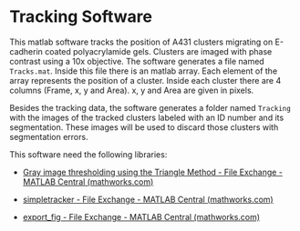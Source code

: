 # Tracking Software

This matlab software tracks the position of A431 clusters migrating on E-cadherin coated polyacrylamide gels. Clusters are imaged with phase contrast using a 10x objective. The software generates a file named `Tracks.mat`. Inside this file there is an matlab array. Each element of the array represents the position of a cluster. Inside each cluster there are 4 columns (Frame, x, y and Area). x, y and Area are given in pixels. 

Besides the tracking data, the software generates a folder named `Tracking` with the images of the tracked clusters labeled with an ID number and its segmentation. These images will be used to discard those clusters with segmentation errors. 

This software need the following libraries:

- [Gray image thresholding using the Triangle Method - File Exchange - MATLAB Central (mathworks.com)](https://es.mathworks.com/matlabcentral/fileexchange/28047-gray-image-thresholding-using-the-triangle-method)

- [simpletracker - File Exchange - MATLAB Central (mathworks.com)](https://es.mathworks.com/matlabcentral/fileexchange/34040-simpletracker)

- [export_fig - File Exchange - MATLAB Central (mathworks.com)](https://es.mathworks.com/matlabcentral/fileexchange/23629-export_fig)


